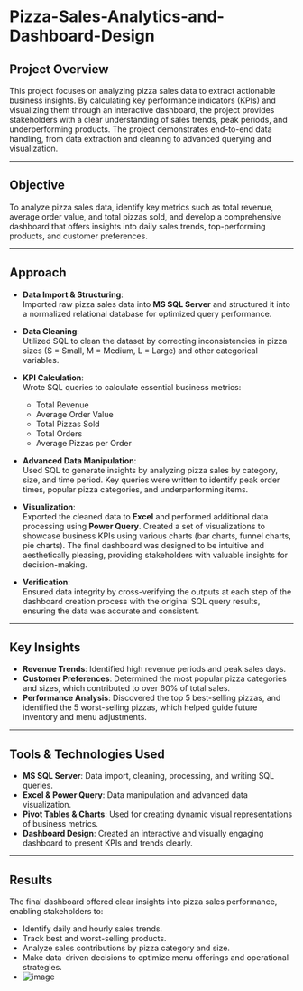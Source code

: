 # Pizza-Sales-Analytics-and-Dashboard-Design

## Project Overview
This project focuses on analyzing pizza sales data to extract actionable business insights. By calculating key performance indicators (KPIs) and visualizing them through an interactive dashboard, the project provides stakeholders with a clear understanding of sales trends, peak periods, and underperforming products. The project demonstrates end-to-end data handling, from data extraction and cleaning to advanced querying and visualization.

---

## Objective
To analyze pizza sales data, identify key metrics such as total revenue, average order value, and total pizzas sold, and develop a comprehensive dashboard that offers insights into daily sales trends, top-performing products, and customer preferences.

---

## Approach

- **Data Import & Structuring**:  
  Imported raw pizza sales data into **MS SQL Server** and structured it into a normalized relational database for optimized query performance.
  
- **Data Cleaning**:  
  Utilized SQL to clean the dataset by correcting inconsistencies in pizza sizes (S = Small, M = Medium, L = Large) and other categorical variables.
  
- **KPI Calculation**:  
  Wrote SQL queries to calculate essential business metrics:
    - Total Revenue
    - Average Order Value
    - Total Pizzas Sold
    - Total Orders
    - Average Pizzas per Order
  
- **Advanced Data Manipulation**:  
  Used SQL to generate insights by analyzing pizza sales by category, size, and time period. Key queries were written to identify peak order times, popular pizza categories, and underperforming items.
  
- **Visualization**:  
  Exported the cleaned data to **Excel** and performed additional data processing using **Power Query**. Created a set of visualizations to showcase business KPIs using various charts (bar charts, funnel charts, pie charts). The final dashboard was designed to be intuitive and aesthetically pleasing, providing stakeholders with valuable insights for decision-making.
  
- **Verification**:  
  Ensured data integrity by cross-verifying the outputs at each step of the dashboard creation process with the original SQL query results, ensuring the data was accurate and consistent.

---

## Key Insights

- **Revenue Trends**: Identified high revenue periods and peak sales days.
- **Customer Preferences**: Determined the most popular pizza categories and sizes, which contributed to over 60% of total sales.
- **Performance Analysis**: Discovered the top 5 best-selling pizzas, and identified the 5 worst-selling pizzas, which helped guide future inventory and menu adjustments.

---

## Tools & Technologies Used

- **MS SQL Server**: Data import, cleaning, processing, and writing SQL queries.
- **Excel & Power Query**: Data manipulation and advanced data visualization.
- **Pivot Tables & Charts**: Used for creating dynamic visual representations of business metrics.
- **Dashboard Design**: Created an interactive and visually engaging dashboard to present KPIs and trends clearly.

---

## Results

The final dashboard offered clear insights into pizza sales performance, enabling stakeholders to:
- Identify daily and hourly sales trends.
- Track best and worst-selling products.
- Analyze sales contributions by pizza category and size.
- Make data-driven decisions to optimize menu offerings and operational strategies.
- ![image](https://github.com/user-attachments/assets/11d59c11-0baa-4ed8-a96b-b7f64efcee52)

